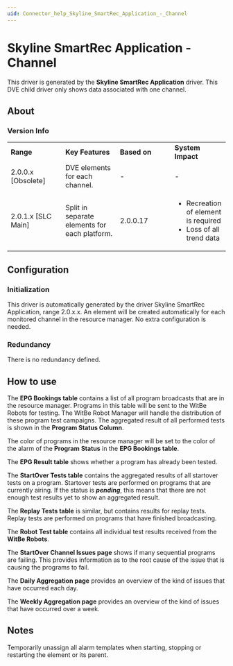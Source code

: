 ```yaml
---
uid: Connector_help_Skyline_SmartRec_Application_-_Channel
---
```


# Skyline SmartRec Application - Channel

This driver is generated by the **Skyline SmartRec Application** driver. This DVE child driver only shows data associated with one channel.

## About

### Version Info

<table>
<colgroup>
<col style="width: 25%" />
<col style="width: 25%" />
<col style="width: 25%" />
<col style="width: 25%" />
</colgroup>
<tbody>
<tr class="odd">
<td><strong>Range</strong></td>
<td><strong>Key Features</strong></td>
<td><strong>Based on</strong></td>
<td><strong>System Impact</strong></td>
</tr>
<tr class="even">
<td>2.0.0.x [Obsolete]</td>
<td>DVE elements for each channel.</td>
<td>-</td>
<td>-</td>
</tr>
<tr class="odd">
<td>2.0.1.x [SLC Main]</td>
<td>Split in separate elements for each platform.</td>
<td>2.0.0.17</td>
<td><ul>
<li>Recreation of element is required</li>
<li>Loss of all trend data</li>
</ul></td>
</tr>
</tbody>
</table>

## Configuration

### Initialization

This driver is automatically generated by the driver Skyline SmartRec Application, range 2.0.x.x. An element will be created automatically for each monitored channel in the resource manager. No extra configuration is needed.

### Redundancy

There is no redundancy defined.

## How to use

The **EPG Bookings table** contains a list of all program broadcasts that are in the resource manager. Programs in this table will be sent to the WitBe Robots for testing. The WitBe Robot Manager will handle the distribution of these program test campaigns. The aggregated result of all performed tests is shown in the **Program Status Column**.

The color of programs in the resource manager will be set to the color of the alarm of the **Program** **Status** in the **EPG Bookings table**.

The **EPG Result table** shows whether a program has already been tested.

The **StartOver Tests table** contains the aggregated results of all startover tests on a program. Startover tests are performed on programs that are currently airing. If the status is ***pending***, this means that there are not enough test results yet to show an aggregated result.

The **Replay Tests table** is similar, but contains results for replay tests. Replay tests are performed on programs that have finished broadcasting.

The **Robot Test table** contains all individual test results received from the **WitBe Robots**.

The **StartOver Channel Issues page** shows if many sequential programs are failing. This provides information as to the root cause of the issue that is causing the programs to fail.

The **Daily Aggregation page** provides an overview of the kind of issues that have occurred each day.

The **Weekly Aggregation page** provides an overview of the kind of issues that have occurred over a week.

## Notes

Temporarily unassign all alarm templates when starting, stopping or restarting the element or its parent.
